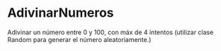 # AdivinarNumeros

Adivinar un número entre 0 y 100, con máx de 4 intentos (utilizar clase Random para generar el número aleatoriamente.)
